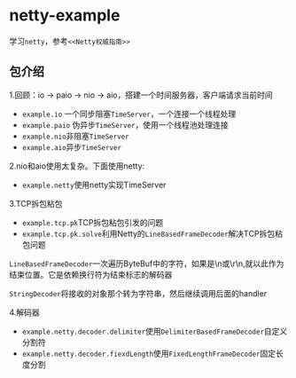 # netty-example

学习`netty`，参考`<<Netty权威指南>>`

## 包介绍

1.回顾：io -> paio -> nio -> aio，搭建一个时间服务器，客户端请求当前时间

* `example.io` 一个同步阻塞`TimeServer`，一个连接一个线程处理
* `example.paio` 伪异步`TimeServer`，使用一个线程池处理连接
* `example.nio`非阻塞`TimeServer`
* `example.aio`异步`TimeServer`

2.nio和aio使用太复杂。下面使用netty:

* `example.netty`使用netty实现TimeServer

3.TCP拆包粘包

* `example.tcp.pk`TCP拆包粘包引发的问题
* `example.tcp.pk.solve`利用Netty的`LineBasedFrameDecoder`解决TCP拆包粘包问题

`LineBasedFrameDecoder`一次遍历ByteBuf中的字符，如果是\n或\r\n,就以此作为结束位置。它是依赖换行符为结束标志的解码器

`StringDecoder`将接收的对象那个转为字符串，然后继续调用后面的handler

4.解码器

* `example.netty.decoder.delimiter`使用`DelimiterBasedFrameDecoder`自定义分割符
* `example.netty.decoder.fiexdLength`使用`FixedLengthFrameDecoder`固定长度分割